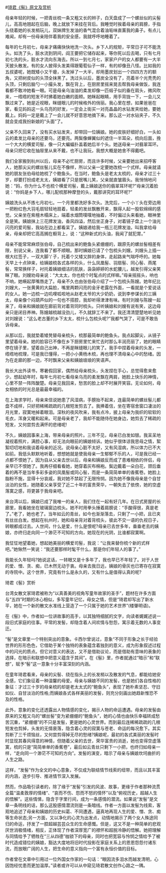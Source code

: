 #[琦君《髻》原文及赏析](https://www.vrrw.net/wx/8777.html)

母亲年轻的时候，一把青丝梳一条又粗又长的辫子，白天盘成了一个螺丝似的尖髻儿，高高地翘起在后脑，晚上就放下来挂在背后。我睡觉时挨着母亲的肩膀，手指头绕着她的长发梢玩儿，双妹牌生发油的香气混合着油垢味直薰我的鼻子。有点儿难闻，却有一份母亲陪伴着我的安全感，我就呼呼地睡着了。

每年的七月初七，母亲才痛痛快快地洗一次头。乡下人的规矩，平常日子可不能洗头。如洗了头，脏水流到阴间，阎王要把它储存起来，等你死以后去喝，只有七月初七洗的头，脏水才流向东海去。所以一到七月七，家家户户的女人都要有一大半天披头散发。有的女人披得头发美得跟葡萄仙子一样，有的却像丑八怪。比如我的五叔婆呢，她既矮小又干瘪，头发掉了一大半，却用墨炭划出一个四四方方的额角，又把树皮似的头顶全抹黑了。洗过头以后，墨炭全没有了，亮着半个光秃秃的头顶，只剩后脑勺一小撮头发，飘在背上，在厨房里摇来晃去帮我母亲做饭，我连看都不敢冲她看一眼。可是母亲乌油油的柔发却像一匹缎子似的垂在肩头，微风吹来，一绺绺的短发不时拂着她白嫩的面颊。她眯起眼睛，用手背拢一下，一会儿又飘过来了。她是近视眼，眯缝眼儿的时候格外的俏丽。我心里在想，如果爸爸在家，看见妈妈这一头乌亮的好发，一定会上街买一对亮晶晶的水钻发夹给她，要她戴上。妈妈一定是戴上了一会儿就不好意思地摘下来。那么这一对水钻夹子，不久就会变成我扮新娘的“头面”了。



父亲不久回来了，没有买水钻发夹，却带回一位姨娘。她的皮肤好细好白，一头如云的柔发比母亲的还要乌，还要亮。两鬓像蝉翼似的遮住一半耳朵，梳向后面，挽一个大大的横爱司髻，像一只大蝙蝠扑盖着她后半个头。她送母亲一对翡翠耳环。母亲只把它收在抽屉里从来不戴，也不让我玩，我想大概是她舍不得戴吧。

我们全家搬到杭州以后，母亲不必忙厨房，而且许多时候，父亲要她出来招呼客人，她那尖尖的螺丝髻儿实在不像样，所以父亲一定要她改梳一个式样。母亲就请她的朋友张伯母给她梳了个鲍鱼头。在当时，鲍鱼头是老太太梳的，母亲才过三十岁，却要打扮成老太太，姨娘看了只是抿嘴儿笑，父亲就直皱眉头。我悄悄地问她：“妈，你为什么不也梳个横爱司髻，戴上姨娘送你的翡翠耳环呢?”母亲沉着脸说：“你妈是乡下人，哪儿配梳那种摩登的头，戴那讲究的耳环呢?”

姨娘洗头从不拣七月初七。一个月里都洗好多次头。洗完后，一个小丫头在旁边用一把粉红色大羽毛扇轻轻地扇着，轻柔的发丝飘散开来，飘得人起一股软绵绵的感觉。父亲坐在紫檀木榻床上，端着水烟筒噗噗地抽着，不时偏过头来看她，眼神里全是笑。姨娘抹上三花牌发油，香风四溢，然后坐正身子，对着镜子盘上一个油光闪亮的爱司髻，我站在边上都看呆了。姨娘递给我一瓶三花牌发油，叫我拿给母亲，母亲却把它高高搁在橱背上，说：“这种新式的头油，我闻了就犯胃。”

母亲不能常常麻烦张伯母，自己梳出来的鲍鱼头紧绷绷的，跟原先的螺丝髻相差有限，别说父亲，连我看了都不顺眼。那时姨娘已请了个包梳头刘嫂。刘嫂头上插一根大红签子，一双大脚丫子，托着个又矮又胖的身体，走起路来气喘呼呼的。她每天早上十点钟来，给姨娘梳各式各样的头，什么凤凰髻、羽扇髻、同心髻、燕尾髻，常常换样子，衬托着姨娘细洁的肌肤，袅袅婷婷的水蛇腰儿，越发引得父亲笑眯了眼。刘嫂劝母亲说：“大太太，你也梳个时髦点的式样嘛。”母亲摇摇头，响也不响，她噘起厚嘴唇走了。母亲不久也由张伯母介绍了一个包梳头陈嫂。她年纪比刘嫂大，一张黄黄的大扁脸，嘴里两颗闪亮的金牙老露在外面，一看就是个爱说话的女人。她一边梳一边叽哩呱啦地从赵老太爷的大少奶奶，说到李参谋长的三姨太，母亲像个闷葫芦似的一句也不搭腔，我却听得津津有味。有时刘嫂与陈嫂一起来了，母亲和姨娘就在廊前背对着背同时梳头。只听姨娘和刘嫂有说有笑，这边母亲只是闭目养神。陈嫂越梳越没劲儿，不久就辞工不来了。我还清清楚楚地听见她对刘嫂说：“这么老古董的乡下太太，梳什么包梳头呢?”我都气哭了，可是不敢告诉母亲。

从那以后，我就垫着矮凳替母亲梳头，梳那最简单的鲍鱼头。我点起脚尖，从镜子里望着母亲。她的脸容已不像在乡下厨房里忙来忙去时那么丰润亮丽了，她的眼睛停在镜子里，望着自己出神，不再是眯缝眼儿的笑了。我手中捏着母亲的头发，一绺绺地梳理，可是我已懂得，一把小小黄杨木梳，再也理不清母亲心中的愁绪。因为在走廊的那一边，不时飘来父亲和姨娘琅琅的笑语声。

我长大出外读书，寒暑假回家，偶然给母亲梳头，头发捏在手心，总觉得愈来愈少。想起幼年时，每年七月初七看母亲乌亮的柔发飘在两肩，她脸上快乐的神情，心里不禁一阵阵酸楚。母亲见我回来，愁苦的脸上却不时展开笑容。无论如何，母女相依的时光总是最最幸福的。

在上海求学时，母亲来信说她患了风湿病，手膀抬不起来，连最简单的螺丝髻儿都盘不成样，只好把稀稀疏疏的几根短发剪去了。我捧着信，坐在寄宿舍窗口凄淡的月光里，寂寞地掉着眼泪。深秋的夜风吹来，我有点冷，披上母亲为我织的软软的毛衣，浑身又暖和起来。可是母亲老了，我却不能随侍在她身边，她剪去了稀疏的短发，又何尝剪去满怀的悲绪呢!

不久，姨娘因事来上海，带来母亲的照片。三年不见，母亲已白发如银。我呆呆地凝视着照片，满腔心事，却无法向眼前的姨娘倾诉。她似乎很体谅我思母之情，絮絮叨叨地和我谈着母亲的近况。说母亲心脏不太好，又有风湿病，所以体力已不大如前。我低头默默地听着，想想她就是使我母亲一生郁郁不乐的人，可是我已经一点都不恨她了。因为自从父亲去世以后，母亲和姨娘反而成了患难相依的伴侣，母亲早已不恨她了。我再仔细看看她，她穿着灰布棉袍。鬓边戴着一朵白花，颈后垂着的再不是当年多彩多姿的凤凰髻或同心髻，而是一条简简单单的香蕉卷。她脸上脂粉不施，显得十分哀戚，我对她不禁起了无限怜悯。因为她不像我母亲是个自甘淡泊的女性，她随着父亲享受了近二十年的富贵荣华，一朝失去了依傍，她的空虚落寞之感，将更甚于我母亲吧。

来台湾以后，姨娘已成了我唯一的亲人，我们住在一起有好几年。在日式房屋的长廊里，我看她坐在玻璃窗边梳头。她不时用拳头捶着肩膀说：“手酸得很，真是老了。”老了，她也老了。当年如云的青丝，如今也渐渐落去，只剩了一小把，且已夹有丝丝白发。想起在杭州时，她和母亲背对着背梳头，彼此不交一语的仇视日子，转眼都成过去。人世间，什么是爱，什么是恨呢?母亲已去世多年，垂垂老去的姨娘，亦终归走向同一个渺茫不可知的方向，她现在的光阴，比谁都寂寞啊。

我怔怔地望着她，想起她美丽的横爱司髻，我说：“让我来替你梳个新的式样吧。”她愀然一笑说：“我还要那样时髦干什么，那是你们年轻人的事了。”

我能长久年轻吗?她说这话，一转眼又是十多年了，我也早已不年轻了。对于人世的爱、憎、贪、痴，已木然无动于衷。母亲去我日远，姨娘的骨灰也已寄存在寂寞的寺院中。这个世界，究竟有什么是永久的，又有什么是值得认真的呢?

琦君《髻》赏析

台湾女散文家琦君被称为“以真善美的视角写童年故家的圣手”，题材在许多方面与“五四”时期的冰心相似，多写童年记忆，母女之情，但是“琦君却写出了新水平，她在一个新的散文水准线上营造了一个只属于她的艺术世界”(楼肇明语)。

在《髻》中，作者如一位讲故事的高手，以其独特细腻的文字，向读者娓娓述说一段旧式家庭的往事。平常的发髻，却隐含着人间欢情与愁怨，寓示着无数的人事变迁。

“髻”是文章里一个特别突出的意象。卡西尔曾说过，意象“不同于形象之长于经验世界的形形色色，它借助于某个独特的表象蕴含着独到的意义，成为形象叙述过程中的闪光的质点。但它对意义的表达，又不是借助议论，而是借助有意味的表象的选择，在暗示和联想中把意义蕴含于其间”。在《髻》里，作者就通过“暗示”和“联想”，赋予“髻”这一意象十分丰富深刻的内涵。

在童年琦君看来，母亲的尖髻、绕在指头上的长发梢以及散发的气息，都能给她安全感，它们象征着一种温馨的母爱。母亲与姨娘不同的发髻，也是她们各自性格的象征：才过三十岁的母亲梳的却是老太太式的“鲍鱼头”，表现了她朴素坚忍、守旧如仪、自甘淡泊的性格;而姨娘各式各样美丽的发髻，则充分刻画出她趋新惟恐不及的性格。

此外，意象的变化还透露出人物情感的变化，揭示人物的命运遭遇。母亲的发髻由原来的又粗又乌的“螺丝髻”变为紧绷绷的“鲍鱼头”，她的心情也由快乐幸福转成愁苦沉重，“紧绷绷”的不只是发髻，更是她的心灵世界。而到最后连稀稀疏疏的几根短发也剪掉，头发的无情衰落，隐含着心灵的寂寞与苍老、命运的每况愈下。其实剪断了三千烦恼丝，又何尝剪得掉无尽的愁绪?姨娘呢，最初的各式美丽的发髻时时显现其春风得意的神情，但随着父亲的去世，荣华富贵的消逝，她也变得空虚落寞，梳的只是“简简单单的香蕉卷”，最后如云青丝只剩下一小把，也终归如母亲一样，“走向同一个渺茫不可知的方向”。发髻的演变，暗示了母亲与姨娘坎坷曲折的人生之路。

这样，“发髻”作为全文的中心意象，不仅成为联结情节线索的纽带，而且以其丰富的内涵，逐步引导、推进情节深入发展。

然而，作品吸引读者的，除了缘于“发髻”引发的风波、故事，更缘于作者那种流贯全篇“温柔敦厚的情绪”、“哀而不伤、怨而不怒的情怀”以及“俯视历史，超越人生的悟解”。这些情愫，隐含于字里行间，成为一条感情的潜流。如果说“发髻”是文章一条明线的话，那么这股感情潜流则是一条暗线。作者一方面以发髻为线索，客观地追述了母亲和姨娘的历史纠葛、不同遭遇，逼真地再现人生的爱、憎、贪、痴等生命状态;另一方面，又以净化的心灵为出发点，动情地揭示了两个女人殊途同归的命运，抒发了一腔超越芸芸众生的生命感慨。但是，这又不是一种简单的悲观厌世消极情绪，相反，正体现了作者深厚宽广的襟怀和超脱冷静的悟解。她把理解与同情给予了牺牲在“三从四德”枷锁下的母亲，同时也把宽容与怜悯之情给予了被时代造成错位的姨娘，豁达大度地将旧时代投影在家庭关系上的恩恩怨怨付诸东流，而放眼广阔的人生，把生命的意义指向一个富有永恒价值的目标。

作者曾在文章中引用过一位外国女作家的一句话：“眼因流多泪水而越发清明，心因饱经忧患而更加温厚。”读者或许可以从中窥见琦君散文创作心路之一隅。

